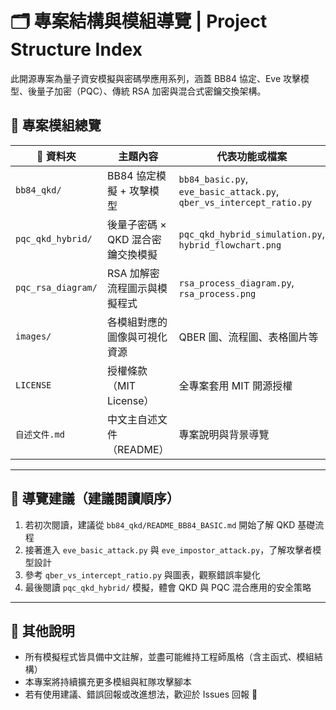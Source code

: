 # 🗂️ 專案結構與模組導覽 | Project Structure Index

此開源專案為量子資安模擬與密碼學應用系列，涵蓋 BB84 協定、Eve 攻擊模型、後量子加密（PQC）、傳統 RSA 加密與混合式密鑰交換架構。

## 📌 專案模組總覽

| 📁 資料夾             | 主題內容                       | 代表功能或檔案                           |
|----------------------|-------------------------------|------------------------------------------|
| `bb84_qkd/`          | BB84 協定模擬 + 攻擊模型         | `bb84_basic.py`, `eve_basic_attack.py`, `qber_vs_intercept_ratio.py` |
| `pqc_qkd_hybrid/`    | 後量子密碼 × QKD 混合密鑰交換模擬 | `pqc_qkd_hybrid_simulation.py`, `hybrid_flowchart.png` |
| `pqc_rsa_diagram/`   | RSA 加解密流程圖示與模擬程式      | `rsa_process_diagram.py`, `rsa_process.png` |
| `images/`            | 各模組對應的圖像與可視化資源      | QBER 圖、流程圖、表格圖片等 |
| `LICENSE`            | 授權條款（MIT License）        | 全專案套用 MIT 開源授權 |
| `自述文件.md`        | 中文主自述文件（README）         | 專案說明與背景導覽 |

---

## 🚀 導覽建議（建議閱讀順序）

1. 若初次閱讀，建議從 `bb84_qkd/README_BB84_BASIC.md` 開始了解 QKD 基礎流程
2. 接著進入 `eve_basic_attack.py` 與 `eve_impostor_attack.py`，了解攻擊者模型設計
3. 參考 `qber_vs_intercept_ratio.py` 與圖表，觀察錯誤率變化
4. 最後閱讀 `pqc_qkd_hybrid/` 模擬，體會 QKD 與 PQC 混合應用的安全策略

---

## 📎 其他說明

- 所有模擬程式皆具備中文註解，並盡可能維持工程師風格（含主函式、模組結構）
- 本專案將持續擴充更多模組與紅隊攻擊腳本
- 若有使用建議、錯誤回報或改進想法，歡迎於 Issues 回報 🙌
